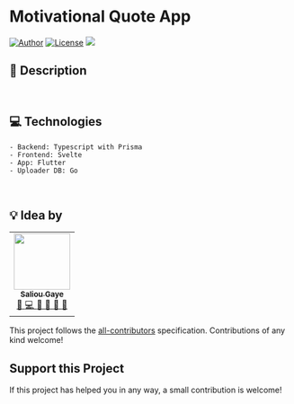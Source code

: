 # Motivational Quote App
[![Author](https://img.shields.io/badge/Author-Saliou%20Gaye-blue)](https://github.com/saliougaye)
[![License](https://img.shields.io/badge/license-MIT-green)](https://github.com/saliougaye/PortfolioTemplate/blob/master/LICENSE.md)
![](https://badgen.net/badge/Open%20Source%20%3F/Yes/blue?icon=github)  



## 📖 Description

<br/>

## 💻 Technologies
```
- Backend: Typescript with Prisma
- Frontend: Svelte 
- App: Flutter
- Uploader DB: Go 
```



<br/>

## 💡 Idea by

<!-- markdownlint-disable -->
<table>
  <tr>
    <td align="center">
        <a href="https://github.com/saliougaye">
            <img src="https://avatars.githubusercontent.com/u/72109418?v=4" width="100px;" alt=""/>
            <br />
            <sub>
                <b>Saliou Gaye</b>
            </sub>
        </a>
        <br />
        <a href="#" title="Ideas, Planning, & Feedback">
            🤔
        </a>
        <a href="#" title="Code">
            💻
        </a>
        <a href="#" title="Reviewed Pull Requests">
            👀
        </a> 
        <a href="#" title="Documentation">
            📖
        </a>
        <a href="#" title="Bug Reports">
            🐛
        </a> 
        <a href="#" title="Maintenance">
            🚧
        </a>
    </td>
</table>

This project follows the [all-contributors](https://github.com/all-contributors/all-contributors) specification. Contributions of any kind welcome!

## Support this Project
If this project has helped you in any way, a small contribution is welcome!
